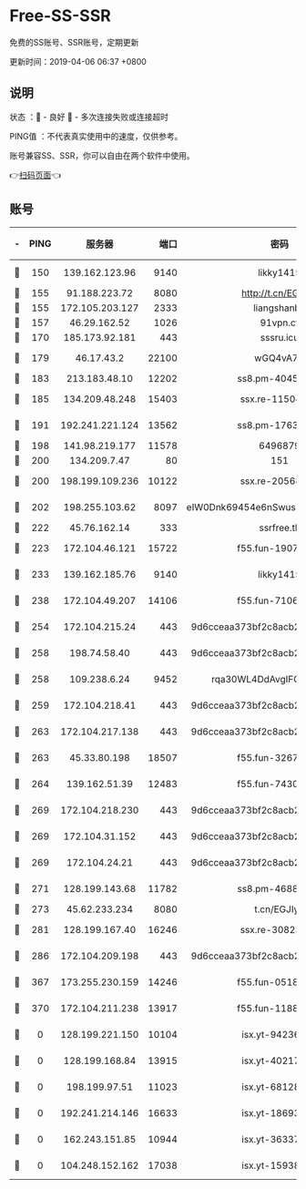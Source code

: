 # Free-SS-SSR

免费的SS账号、SSR账号，定期更新

更新时间：2019-04-06 06:37 +0800

## 说明

状态     ：🙂 - 良好 🙁 - 多次连接失败或连接超时

PING值   ：不代表真实使用中的速度，仅供参考。

账号兼容SS、SSR，你可以自由在两个软件中使用。

👉[扫码页面](https://liesauer.github.io/Free-SS-SSR/)👈

## 账号

|-|PING|服务器|端口|密码|加密方式|区域|
|:----:|:----:|:-----:|-----:|:----:|:----:|:----:|
|🙂|150|139.162.123.96|9140|likky1415|aes-256-cfb|JP|
|🙂|155|91.188.223.72|8080|http://t.cn/EGJIyrl|rc4-md5|RU|
|🙂|155|172.105.203.127|2333|liangshanbo|chacha20|JP|
|🙂|157|46.29.162.52|1026|91vpn.cf|rc4-md5|RU|
|🙂|170|185.173.92.181|443|sssru.icu|rc4-md5|RU|
|🙂|179|46.17.43.2|22100|wGQ4vA7D|aes-256-gcm|RU|
|🙂|183|213.183.48.10|12202|ss8.pm-40455231|rc4-md5|RU|
|🙂|185|134.209.48.248|15403|ssx.re-11504634|aes-256-cfb|US|
|🙂|191|192.241.221.124|13562|ss8.pm-17637421|aes-256-cfb|US|
|🙂|198|141.98.219.177|11578|6496879|chacha20|US|
|🙂|200|134.209.7.47|80|151|chacha20|US|
|🙂|200|198.199.109.236|10122|ssx.re-20568805|aes-256-cfb|US|
|🙂|202|198.255.103.62|8097|eIW0Dnk69454e6nSwuspv9DmS201tQ0D|aes-256-cfb|US|
|🙂|222|45.76.162.14|333|ssrfree.tk|rc4|SG|
|🙂|223|172.104.46.121|15722|f55.fun-19071189|aes-256-cfb|SG|
|🙂|233|139.162.185.76|9140|likky1415|aes-256-cfb|DE|
|🙂|238|172.104.49.207|14106|f55.fun-71064831|aes-256-cfb|SG|
|🙂|254|172.104.215.24|443|9d6cceaa373bf2c8acb22e60b6a58be6|aes-256-cfb|US|
|🙂|258|198.74.58.40|443|9d6cceaa373bf2c8acb22e60b6a58be6|aes-256-cfb|US|
|🙂|258|109.238.6.24|9452|rqa30WL4DdAvgIFG6Fs3znzTa|aes-256-cfb|FR|
|🙂|259|172.104.218.41|443|9d6cceaa373bf2c8acb22e60b6a58be6|aes-256-cfb|US|
|🙂|263|172.104.217.138|443|9d6cceaa373bf2c8acb22e60b6a58be6|aes-256-cfb|US|
|🙂|263|45.33.80.198|18507|f55.fun-32675560|aes-256-cfb|US|
|🙂|264|139.162.51.39|12483|f55.fun-74303824|aes-256-cfb|SG|
|🙂|269|172.104.218.230|443|9d6cceaa373bf2c8acb22e60b6a58be6|aes-256-cfb|US|
|🙂|269|172.104.31.152|443|9d6cceaa373bf2c8acb22e60b6a58be6|aes-256-cfb|US|
|🙂|269|172.104.24.21|443|9d6cceaa373bf2c8acb22e60b6a58be6|aes-256-cfb|US|
|🙂|271|128.199.143.68|11782|ss8.pm-46888146|aes-256-cfb|SG|
|🙂|273|45.62.233.234|8080|t.cn/EGJIyrl|rc4-md5|CA|
|🙂|281|128.199.167.40|16246|ssx.re-30823019|aes-256-cfb|SG|
|🙂|286|172.104.209.198|443|9d6cceaa373bf2c8acb22e60b6a58be6|aes-256-cfb|US|
|🙂|367|173.255.230.159|14246|f55.fun-05182149|aes-256-cfb|US|
|🙂|370|172.104.211.238|13917|f55.fun-11889830|aes-256-cfb|US|
|🙁|0|128.199.221.150|10104|isx.yt-94236537|aes-256-cfb|SG|
|🙁|0|128.199.168.84|13915|isx.yt-40217254|aes-256-cfb|SG|
|🙁|0|198.199.97.51|11023|isx.yt-68128426|aes-256-cfb|US|
|🙁|0|192.241.214.146|16633|isx.yt-18693528|aes-256-cfb|US|
|🙁|0|162.243.151.85|10944|isx.yt-36337556|aes-256-cfb|US|
|🙁|0|104.248.152.162|17038|isx.yt-15938934|aes-256-cfb|SG|
